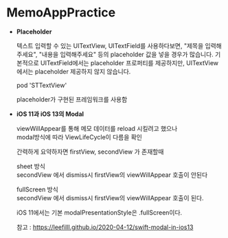 # MemoAppPractice

+ __Placeholder__

  텍스트 입력할 수 있는 UITextView, UITextField를 사용하다보면, "제목을 입력해주세요", "내용을 입력해주세요" 등의 placeholder 값을 넣을 경우가 많습니다.
  기본적으로 UITextField에서는 placeholder 프로퍼티를 제공하지만, UITextView에서는 placeholder 제공하지 않지 않습니다.


  pod 'STTextView'
  
  placeholder가 구현된 프레임워크를 사용함
  
  
+ __iOS 11과 iOS 13의 Modal__

  viewWillAppear를 통해 메모 데이터를 reload 시킬려고 했으나  
  modal방식에 따라 ViewLifeCycle이 다름을 확인

  간력하게 요약하자면 
  firstView, secondView 가 존재할때
  
  sheet 방식  
  secondView 에서 dismiss시 firstView의 viewWillAppear 호출이 안된다

  fullScreen 방식</br>
  secondView 에서 dismiss시 firstView의 viewWillAppear 호출이 된다.

  iOS 11에서는 기본 modalPresentationStyle은 .fullScreen이다.
  
  
  참고 : <https://leefilll.github.io/2020-04-12/swift-modal-in-ios13>
  



